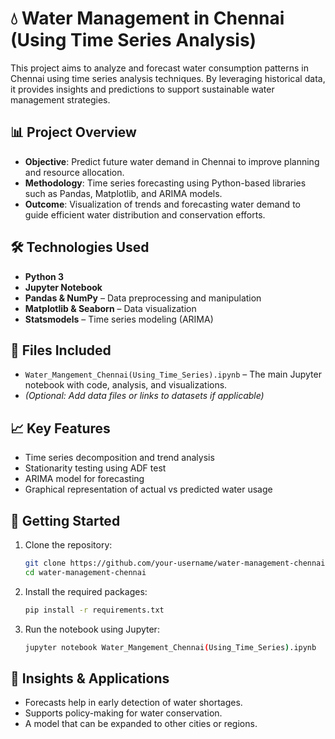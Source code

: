 # 💧 Water Management in Chennai (Using Time Series Analysis)

This project aims to analyze and forecast water consumption patterns in Chennai using time series analysis techniques. By leveraging historical data, it provides insights and predictions to support sustainable water management strategies.

## 📊 Project Overview

- **Objective**: Predict future water demand in Chennai to improve planning and resource allocation.
- **Methodology**: Time series forecasting using Python-based libraries such as Pandas, Matplotlib, and ARIMA models.
- **Outcome**: Visualization of trends and forecasting water demand to guide efficient water distribution and conservation efforts.

## 🛠️ Technologies Used

- **Python 3**
- **Jupyter Notebook**
- **Pandas & NumPy** – Data preprocessing and manipulation
- **Matplotlib & Seaborn** – Data visualization
- **Statsmodels** – Time series modeling (ARIMA)

## 📁 Files Included

- `Water_Mangement_Chennai(Using_Time_Series).ipynb` – The main Jupyter notebook with code, analysis, and visualizations.
- *(Optional: Add data files or links to datasets if applicable)*

## 📈 Key Features

- Time series decomposition and trend analysis
- Stationarity testing using ADF test
- ARIMA model for forecasting
- Graphical representation of actual vs predicted water usage

## 🚀 Getting Started

1. Clone the repository:
   ```bash
   git clone https://github.com/your-username/water-management-chennai.git
   cd water-management-chennai
   ```
2. Install the required packages:
   ```bash
   pip install -r requirements.txt
   ```
3. Run the notebook using Jupyter:
   ```bash
   jupyter notebook Water_Mangement_Chennai(Using_Time_Series).ipynb
   ```

## 📌 Insights & Applications

- Forecasts help in early detection of water shortages.
- Supports policy-making for water conservation.
- A model that can be expanded to other cities or regions.
